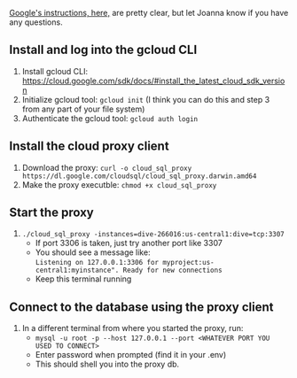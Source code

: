 [Google's instructions, here,](https://cloud.google.com/sql/docs/mysql/quickstart-proxy-test) are pretty clear, but let Joanna know if you have any questions.

## Install and log into the gcloud CLI
1. Install gcloud CLI: https://cloud.google.com/sdk/docs/#install_the_latest_cloud_sdk_version
2. Initialize gcloud tool: `gcloud init` (I think you can do this and step 3 from any part of your file system)
3. Authenticate the gcloud tool: `gcloud auth login`

## Install the cloud proxy client
1. Download the proxy: `curl -o cloud_sql_proxy https://dl.google.com/cloudsql/cloud_sql_proxy.darwin.amd64`
2. Make the proxy executble: `chmod +x cloud_sql_proxy`

## Start the proxy
1. `./cloud_sql_proxy -instances=dive-266016:us-central1:dive=tcp:3307`
    - If port 3306 is taken, just try another port like 3307
    - You should see a message like: 
    <br>`Listening on 127.0.0.1:3306 for myproject:us-central1:myinstance". Ready for new connections`
    - Keep this terminal running

## Connect to the database using the proxy client
1. In a different terminal from where you started the proxy, run:
    - `mysql -u root -p --host 127.0.0.1 --port <WHATEVER PORT YOU USED TO CONNECT>`
    - Enter password when prompted (find it in your .env)
    - This should shell you into the proxy db.


